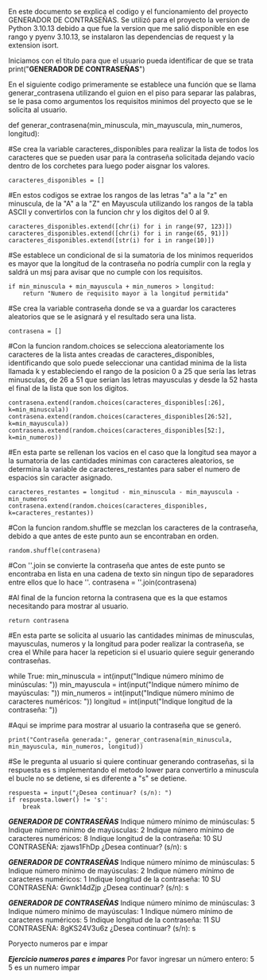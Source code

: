 
En este documento se explica el codigo y el funcionamiento del proyecto GENERADOR DE CONTRASEÑAS. Se utilizó para el proyecto la version de Python 3.10.13 debido a que fue la version que me salió disponible en ese rango y pyenv 3.10.13, se instalaron las dependencias de request y la extension isort.

Iniciamos con el titulo para que el usuario pueda identificar de que se trata
print("****GENERADOR DE CONTRASEÑAS****")

En el siguiente codigo primeramente se establece una función que se llama generar_contrasena utilizando el guion en el piso para separar las palabras, se le pasa como argumentos los requisitos minimos del proyecto que se le solicita al usuario.

def generar_contrasena(min_minuscula, min_mayuscula, min_numeros, longitud):
    
#Se crea la variable caracteres_disponibles para realizar la lista de todos los caracteres que se pueden usar para la contraseña solicitada dejando vacío dentro de los corchetes para luego poder aisgnar los valores.    
   
    caracteres_disponibles = []

#En estos codigos se extrae los rangos de las letras "a" a la "z" en minuscula, de la "A" a la "Z" en Mayuscula utilizando los rangos de la tabla ASCII y convertirlos con la funcion chr y los digitos del 0 al 9.

    caracteres_disponibles.extend([chr(i) for i in range(97, 123)])  
    caracteres_disponibles.extend([chr(i) for i in range(65, 91)])  
    caracteres_disponibles.extend([str(i) for i in range(10)])

#Se establece un condicional de si la sumatoria de los minimos requeridos es mayor que la longitud de la contraseña no podría cumplir con la regla y saldrá un msj para avisar que no cumple con los requisitos.

    if min_minuscula + min_mayuscula + min_numeros > longitud:
        return "Numero de requisito mayor a la longitud permitida"

#Se crea la variable contraseña donde se va a guardar los caracteres aleatorios que se le asignará y el resultado sera una lista.

    contrasena = []

#Con la funcion random.choices se selecciona aleatoriamente los caracteres de la lista antes creadas de caracteres_disponibles, identificando que solo puede seleccionar una cantidad minima de la lista llamada k y estableciendo el rango de la posicion 0 a 25 que sería las letras minusculas, de 26 a 51 que serian las letras mayusculas y desde la 52 hasta el final de la lista que son los digitos.

    contrasena.extend(random.choices(caracteres_disponibles[:26], k=min_minuscula))
    contrasena.extend(random.choices(caracteres_disponibles[26:52], k=min_mayuscula))
    contrasena.extend(random.choices(caracteres_disponibles[52:], k=min_numeros))
    
#En esta parte se rellenan los vacios en el caso que la longitud sea mayor a la sumatoria de las cantidades minimas con caracteres aleatorios, se determina la variable de caracteres_restantes para saber el numero de espacios sin caracter asignado.

    caracteres_restantes = longitud - min_minuscula - min_mayuscula - min_numeros
    contrasena.extend(random.choices(caracteres_disponibles, k=caracteres_restantes))

#Con la funcion random.shuffle se mezclan los caracteres de la contraseña, debido a que antes de este punto aun se encontraban en orden.
    
    random.shuffle(contrasena)

#Con ''.join se convierte la contraseña que antes de este punto se encontraba en lista en una cadena de texto sin ningun tipo de separadores entre ellos que lo hace ''.
    contrasena = ''.join(contrasena)

#Al final de la funcion retorna la contrasena que es la que estamos necesitando para mostrar al usuario.

    return contrasena

#En esta parte se solicita al usuario las cantidades minimas de minusculas, mayusculas, numeros y la longitud para poder realizar la contraseña, se crea el While para hacer la repeticion si el usuario quiere seguir generando contraseñas.

while True:
    min_minuscula = int(input("Indique número mínimo de minúsculas: "))
    min_mayuscula = int(input("Indique número mínimo de mayúsculas: "))
    min_numeros = int(input("Indique número mínimo de caracteres numéricos: "))
    longitud = int(input("Indique longitud de la contraseña: "))

#Aqui se imprime para mostrar al usuario la contraseña que se generó.

    print("Contraseña generada:", generar_contrasena(min_minuscula, min_mayuscula, min_numeros, longitud))

#Se le pregunta al usuario si quiere continuar generando contraseñas, si la respuesta es s implementando el metodo lower para convertirlo a minuscula el bucle no se detiene, si es diferente a "s" se detiene.    

    respuesta = input("¿Desea continuar? (s/n): ")
    if respuesta.lower() != 's':
        break

***GENERADOR DE CONTRASEÑAS***
Indique número mínimo de minúsculas: 5
Indique número mínimo de mayúsculas: 2
Indique número mínimo de caracteres numéricos: 8
Indique longitud de la contraseña: 10
SU CONTRASEÑA: zjaws1FhDp
¿Desea continuar? (s/n): s

***GENERADOR DE CONTRASEÑAS***
Indique número mínimo de minúsculas: 5
Indique número mínimo de mayúsculas: 2
Indique número mínimo de caracteres numéricos: 1
Indique longitud de la contraseña: 10
SU CONTRASEÑA: Gwnk14dZjp
¿Desea continuar? (s/n): s

***GENERADOR DE CONTRASEÑAS***
Indique número mínimo de minúsculas: 3
Indique número mínimo de mayúsculas: 1
Indique número mínimo de caracteres numéricos: 5
Indique longitud de la contraseña: 11
SU CONTRASEÑA: 8gKS24V3u6z
¿Desea continuar? (s/n): s

Poryecto numeros par e impar

***Ejercicio numeros pares e impares***
Por favor ingresar un número entero: 5
5 es un numero impar